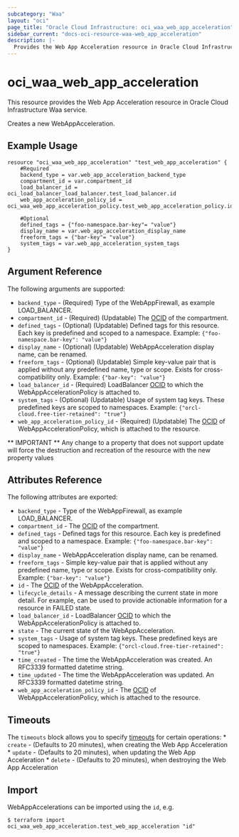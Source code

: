 ```yaml
---
subcategory: "Waa"
layout: "oci"
page_title: "Oracle Cloud Infrastructure: oci_waa_web_app_acceleration"
sidebar_current: "docs-oci-resource-waa-web_app_acceleration"
description: |-
  Provides the Web App Acceleration resource in Oracle Cloud Infrastructure Waa service
---
```


# oci_waa_web_app_acceleration
This resource provides the Web App Acceleration resource in Oracle Cloud Infrastructure Waa service.

Creates a new WebAppAcceleration.


## Example Usage

```hcl
resource "oci_waa_web_app_acceleration" "test_web_app_acceleration" {
	#Required
	backend_type = var.web_app_acceleration_backend_type
	compartment_id = var.compartment_id
	load_balancer_id = oci_load_balancer_load_balancer.test_load_balancer.id
	web_app_acceleration_policy_id = oci_waa_web_app_acceleration_policy.test_web_app_acceleration_policy.id

	#Optional
	defined_tags = {"foo-namespace.bar-key"= "value"}
	display_name = var.web_app_acceleration_display_name
	freeform_tags = {"bar-key"= "value"}
	system_tags = var.web_app_acceleration_system_tags
}
```

## Argument Reference

The following arguments are supported:

* `backend_type` - (Required) Type of the WebAppFirewall, as example LOAD_BALANCER.
* `compartment_id` - (Required) (Updatable) The [OCID](https://docs.cloud.oracle.com/iaas/Content/General/Concepts/identifiers.htm) of the compartment.
* `defined_tags` - (Optional) (Updatable) Defined tags for this resource. Each key is predefined and scoped to a namespace. Example: `{"foo-namespace.bar-key": "value"}` 
* `display_name` - (Optional) (Updatable) WebAppAcceleration display name, can be renamed.
* `freeform_tags` - (Optional) (Updatable) Simple key-value pair that is applied without any predefined name, type or scope. Exists for cross-compatibility only. Example: `{"bar-key": "value"}` 
* `load_balancer_id` - (Required) LoadBalancer [OCID](https://docs.cloud.oracle.com/iaas/Content/General/Concepts/identifiers.htm) to which the WebAppAccelerationPolicy is attached to.
* `system_tags` - (Optional) (Updatable) Usage of system tag keys. These predefined keys are scoped to namespaces. Example: `{"orcl-cloud.free-tier-retained": "true"}` 
* `web_app_acceleration_policy_id` - (Required) (Updatable) The [OCID](https://docs.cloud.oracle.com/iaas/Content/General/Concepts/identifiers.htm) of WebAppAccelerationPolicy, which is attached to the resource.


** IMPORTANT **
Any change to a property that does not support update will force the destruction and recreation of the resource with the new property values

## Attributes Reference

The following attributes are exported:

* `backend_type` - Type of the WebAppFirewall, as example LOAD_BALANCER.
* `compartment_id` - The [OCID](https://docs.cloud.oracle.com/iaas/Content/General/Concepts/identifiers.htm) of the compartment.
* `defined_tags` - Defined tags for this resource. Each key is predefined and scoped to a namespace. Example: `{"foo-namespace.bar-key": "value"}` 
* `display_name` - WebAppAcceleration display name, can be renamed.
* `freeform_tags` - Simple key-value pair that is applied without any predefined name, type or scope. Exists for cross-compatibility only. Example: `{"bar-key": "value"}` 
* `id` - The [OCID](https://docs.cloud.oracle.com/iaas/Content/General/Concepts/identifiers.htm) of the WebAppAcceleration.
* `lifecycle_details` - A message describing the current state in more detail. For example, can be used to provide actionable information for a resource in FAILED state. 
* `load_balancer_id` - LoadBalancer [OCID](https://docs.cloud.oracle.com/iaas/Content/General/Concepts/identifiers.htm) to which the WebAppAccelerationPolicy is attached to.
* `state` - The current state of the WebAppAcceleration.
* `system_tags` - Usage of system tag keys. These predefined keys are scoped to namespaces. Example: `{"orcl-cloud.free-tier-retained": "true"}` 
* `time_created` - The time the WebAppAcceleration was created. An RFC3339 formatted datetime string.
* `time_updated` - The time the WebAppAcceleration was updated. An RFC3339 formatted datetime string.
* `web_app_acceleration_policy_id` - The [OCID](https://docs.cloud.oracle.com/iaas/Content/General/Concepts/identifiers.htm) of WebAppAccelerationPolicy, which is attached to the resource.

## Timeouts

The `timeouts` block allows you to specify [timeouts](https://registry.terraform.io/providers/oracle/oci/latest/docs/guides/changing_timeouts) for certain operations:
	* `create` - (Defaults to 20 minutes), when creating the Web App Acceleration
	* `update` - (Defaults to 20 minutes), when updating the Web App Acceleration
	* `delete` - (Defaults to 20 minutes), when destroying the Web App Acceleration


## Import

WebAppAccelerations can be imported using the `id`, e.g.

```
$ terraform import oci_waa_web_app_acceleration.test_web_app_acceleration "id"
```

